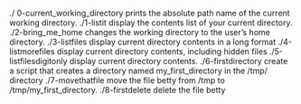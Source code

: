 ./ 0-current_working_directory prints the absolute path name of the current working directory.
./1-listit display the contents list of your current directory.
./2-bring_me_home changes the working directory to the user’s home directory.
./3-listfiles display current directory contents in a long format
./4-listmorefiles display current directory contents, including hidden files
./5-listfilesdigitonly display current directory contents.
./6-firstdirectory create a script that creates a directory named my_first_directory in the /tmp/ directory
./7-movethatfile move the file betty from /tmp to /tmp/my_first_directory.
./8-firstdelete delete the file betty 
